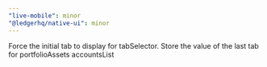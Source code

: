 ```yaml
---
"live-mobile": minor
"@ledgerhq/native-ui": minor
---
```


Force the initial tab to display for tabSelector. Store the value of the last tab for portfolioAssets accountsList
